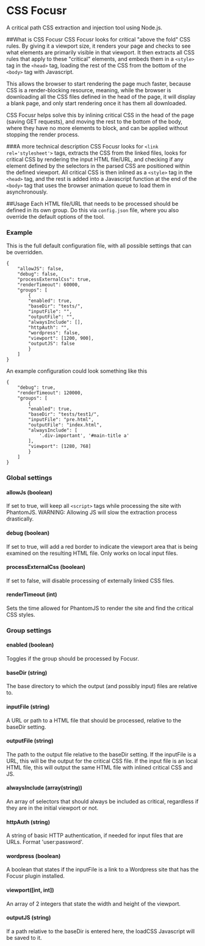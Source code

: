# CSS Focusr
A critical path CSS extraction and injection tool using Node.js.

##What is CSS Focusr
CSS Focusr looks for critical "above the fold" CSS rules. By giving it a viewport size, it renders your page and checks to see what 
elements are primarily visible in that viewport. It then extracts all CSS rules that apply to these "critical" elements, and embeds
them in a `<style>` tag in the `<head>` tag, loading the rest of the CSS from the bottom of the `<body>` tag with Javascript.

This allows the browser to start rendering the page much faster, because CSS is a render-blocking resource, meaning, while the browser
is downloading all the CSS files defined in the head of the page, it will display a blank page, and only start rendering once it has them all
downloaded.
 
CSS Focusr helps solve this by inlining critical CSS in the head of the page (saving GET requests), and moving the rest
to the bottom of the body, where they have no more elements to block, and can be applied without stopping the render process.

###A more technical description
CSS Focusr looks for `<link rel='stylesheet'>` tags, extracts the CSS from the linked files,
looks for critical CSS by rendering the input HTML file/URL, and checking if any element defined by the selectors in the parsed CSS
are positioned within the defined viewport. All critical CSS is then inlined as a `<style>` tag in the `<head>` tag, and the rest
is added into a Javascript function at the end of the `<body>` tag that uses the browser animation queue to load them in asynchronously.

##Usage
Each HTML file/URL that needs to be processed should be defined in its own group. Do this via `config.json` file, where you also override the default options of the tool.
### Example
This is the full default configuration file, with all possible settings that can be overridden.
```
{
    "allowJS": false,
    "debug": false,
    "processExternalCss": true,
    "renderTimeout": 60000,
    "groups": [
        {
        "enabled": true,
        "baseDir": "tests/",
        "inputFile": "",
        "outputFile": "",
        "alwaysInclude": [],
        "httpAuth": "",
        "wordpress": false,
        "viewport": [1200, 900],
        "outputJS": false
        }
    ]
}
```
An example configuration could look something like this
```
{
    "debug": true,
    "renderTimeout": 120000,
    "groups": [
        {
        "enabled": true,
        "baseDir": "tests/test1/",
        "inputFile": "pre.html",
        "outputFile": "index.html",
        "alwaysInclude": [
            '.div-important', '#main-title a'
        ],
        "viewport": [1280, 768]
        }
    ]
}
```

### Global settings
#### allowJs (boolean)
If set to true, will keep all `<script>` tags while processing the site with PhantomJS. WARNING: Allowing JS will slow the extraction process drastically.
#### debug (boolean)
If set to true, will add a red border to indicate the viewport area that is being examined on the resulting HTML file. Only works on local input files.
#### processExternalCss (boolean)
If set to false, will disable processing of externally linked CSS files.
#### renderTimeout (int)
Sets the time allowed for PhantomJS to render the site and find the critical CSS styles.

### Group settings
#### enabled (boolean)
Toggles if the group should be processed by Focusr.
#### baseDir (string)
The base directory to which the output (and possibly input) files are relative to.
#### inputFile (string)
A URL or path to a HTML file that should be processed, relative to the baseDir setting.
#### outputFile (string)
The path to the output file relative to the baseDir setting. If the inputFile is a URL, this will be the output for the critical CSS file. If the input file is an local HTML file, this will output the same HTML file with inlined critical CSS and JS.
#### alwaysInclude (array(string))
An array of selectors that should always be included as critical, regardless if they are in the initial viewport or not.
#### httpAuth (string)
A string of basic HTTP authentication, if needed for input files that are URLs. Format 'user:password'.
#### wordpress (boolean)
A boolean that states if the inputFile is a link to a Wordpress site that has the Focusr plugin installed.
#### viewport([int, int])
An array of 2 integers that state the width and height of the viewport.
#### outputJS (string)
If a path relative to the baseDir is entered here, the loadCSS Javascript will be saved to it.